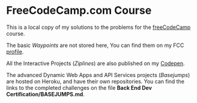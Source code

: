 # FreeCodeCamp.com Course

This is a local copy of my solutions to the  problems for the [freeCodeCamp](http://www.freecodecamp.com/map) course.


The basic *Waypoints* are not stored here, You can find them on my FCC [profile](http://www.freecodecamp.com/em-ant).

All the Interactive Projects (*Ziplines*) are also published on my [Codepen](http://codepen.io/Em-Ant/).

The advanced Dynamic Web Apps and API Services projects (*Basejumps*) are hosted on Heroku, and have their own repositories. You can find the links to the completed challenges on the file **Back End Dev Certification/BASEJUMPS.md**. 
